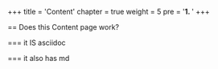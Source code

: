 +++
title = 'Content'
chapter = true
weight = 5
pre = '<b>1. </b>'
+++

==  Does this Content page work? 

=== it IS asciidoc

=== it also has md

